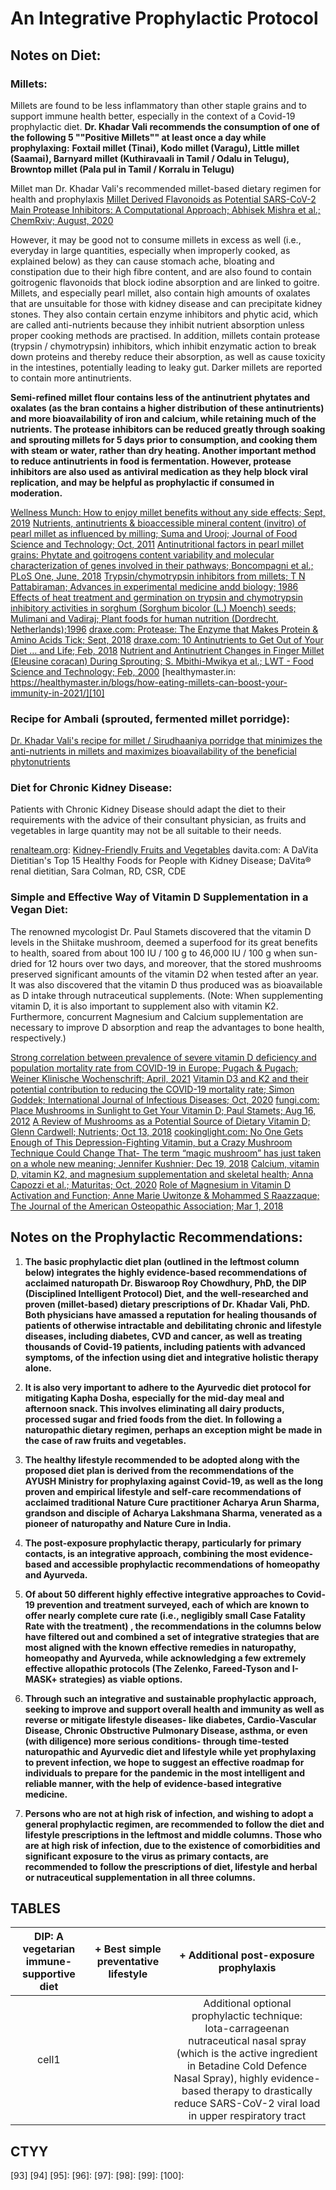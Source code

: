 # An Integrative Prophylactic Protocol

## Notes on Diet: 
 
### Millets:
Millets are found to be less inflammatory than other staple grains and to support immune health better, especially in the context of a Covid-19 prophylactic diet. **Dr. Khadar Vali recommends the consumption of one of the following 5 ""Positive Millets"" at least once a day while prophylaxing:**
**Foxtail millet (Tinai), Kodo millet (Varagu), Little millet (Saamai), Barnyard millet (Kuthiravaali in Tamil / Odalu in Telugu), Browntop millet (Pala pul in Tamil / Korralu in Telugu)**

Millet man Dr. Khadar Vali's recommended millet-based dietary regimen for health and prophylaxis
[Millet Derived Flavonoids as Potential SARS-CoV-2 Main Protease Inhibitors: A Computational Approach; Abhisek Mishra et al.; ChemRxiv; August, 2020][1]

However, it may be good not to consume millets in excess as well (i.e., everyday in large quantities, especially when improperly cooked, as explained below) as they can cause stomach ache, bloating and constipation due to their high fibre content, and are also found to contain goitrogenic flavonoids that block iodine absorption and are linked to goitre. Millets, and especially pearl millet, also contain high amounts of oxalates that are unsuitable for those with kidney disease and can precipitate kidney stones. They also contain certain enzyme inhibitors and phytic acid, which are called anti-nutrients because they inhibit nutrient absorption unless proper cooking methods are practised. In addition, millets contain protease (trypsin / chymotrypsin) inhibitors, which inhibit enzymatic action to break down proteins and thereby reduce their absorption, as well as cause toxicity in the intestines, potentially leading to leaky gut. Darker millets are reported to contain more antinutrients.

**Semi-refined millet flour contains less of the antinutrient phytates and oxalates (as the bran contains a higher distribution of these antinutrients) and more bioavailability of iron and calcium, while retaining much of the nutrients. The protease inhibitors can be reduced greatly through soaking and sprouting millets for 5 days prior to consumption, and cooking them with steam or water, rather than dry heating. Another important method to reduce antinutrients in food is fermentation. However, protease inhibitors are also used as antiviral medication as they help block viral replication, and may be helpful as prophylactic if consumed in moderation.**

[Wellness Munch: How to enjoy millet benefits without any side effects; Sept, 2019][2]
[Nutrients, antinutrients & bioaccessible mineral content (invitro) of pearl millet as influenced by milling; Suma and Urooj; Journal of Food Science and Technology; Oct, 2011][3]
[Antinutritional factors in pearl millet grains: Phytate and goitrogens content variability and molecular characterization of genes involved in their pathways; Boncompagni et al.; PLoS One, June, 2018][4]
[Trypsin/chymotrypsin inhibitors from millets; T N Pattabiraman; Advances in experimental medicine andd biology; 1986][5]
[Effects of heat treatment and germination on trypsin and chymotrypsin inhibitory activities in sorghum (Sorghum bicolor (L.) Moench) seeds; Mulimani and Vadiraj; Plant foods for human nutrition (Dordrecht, Netherlands);1996][6]
[draxe.com: Protease: The Enzyme that Makes Protein & Amino Acids Tick; Sept, 2018][7]
[draxe.com: 10 Antinutrients to Get Out of Your Diet … and Life; Feb, 2018][8]
[Nutrient and Antinutrient Changes in Finger Millet (Eleusine coracan) During Sprouting; S. Mbithi-Mwikya et al.; LWT - Food Science and Technology; Feb, 2000][9]
[healthymaster.in: https://healthymaster.in/blogs/how-eating-millets-can-boost-your-immunity-in-2021/][10]

### Recipe for Ambali (sprouted, fermented millet porridge):

[Dr. Khadar Vali's recipe for millet / Sirudhaaniya porridge that minimizes the anti-nutrients in millets and maximizes bioavailability of the beneficial phytonutrients][11]

### Diet for Chronic Kidney Disease:
Patients with Chronic Kidney Disease should adapt the diet to their requirements with the advice of their consultant physician, as fruits and vegetables in large quantity may not be all suitable to their needs.

[renalteam.org][12]: [Kidney-Friendly Fruits and Vegetables][13]
davita.com: A DaVita Dietitian's Top 15 Healthy Foods for People with Kidney Disease; DaVita® renal dietitian, Sara Colman, RD, CSR, CDE

### Simple and Effective Way of Vitamin D Supplementation in a Vegan Diet:
The renowned mycologist Dr. Paul Stamets discovered that the vitamin D levels in the Shiitake mushroom, deemed a superfood for its great benefits to health, soared from about 100 IU / 100 g to 46,000 IU / 100 g when sun-dried for 12 hours over two days, and moreover, that the stored mushrooms preserved significant amounts of the vitamin D2 when tested after an year. It was also discovered that the vitamin D thus produced was as bioavailable as D intake through nutraceutical supplements. (Note: When supplementing vitamin D, it is also important to supplement also with vitamin K2. Furthermore, concurrent Magnesium and Calcium supplementation are necessary to improve D absorption and reap the advantages to bone health, respectively.)

[Strong correlation between prevalence of severe vitamin D deficiency and population mortality rate from COVID-19 in Europe; Pugach & Pugach; Weiner Klinische Wochenschrift; April, 2021][14]
[Vitamin D3 and K2 and their potential contribution to reducing the COVID-19 mortality rate; Simon Goddek; International Journal of Infectious Diseases; Oct, 2020][15]
[fungi.com: Place Mushrooms in Sunlight to Get Your Vitamin D; Paul Stamets; Aug 16, 2012][16]
[A Review of Mushrooms as a Potential Source of Dietary Vitamin D; Glenn Cardwell; Nutrients; Oct 13, 2018][17]
[cookinglight.com: No One Gets Enough of This Depression-Fighting Vitamin, but a Crazy Mushroom Technique Could Change That- The term “magic mushroom” has just taken on a whole new meaning; Jennifer Kushnier; Dec 19, 2018][18]
[Calcium, vitamin D, vitamin K2, and magnesium supplementation and skeletal health; Anna Capozzi et al.; Maturitas; Oct, 2020][19]
[Role of Magnesium in Vitamin D Activation and Function; Anne Marie Uwitonze & Mohammed S Raazzaque; The Journal of the American Osteopathic Association; Mar 1, 2018][20]

## Notes on the Prophylactic Recommendations: 
 
1. **The basic prophylactic diet plan (outlined in the leftmost column below) integrates the highly evidence-based recommendations of acclaimed naturopath Dr. Biswaroop Roy Chowdhury, PhD, the DIP (Disciplined Intelligent Protocol) Diet, and the well-researched and proven (millet-based) dietary prescriptions of Dr. Khadar Vali, PhD. Both physicians have amassed a reputation for healing thousands of patients of otherwise intractable and debilitating chronic and lifestyle diseases, including diabetes, CVD and cancer, as well as treating thousands of Covid-19 patients, including patients with advanced symptoms, of the infection using diet and integrative holistic therapy alone.**

2. **It is also very important to adhere to the Ayurvedic diet protocol for mitigating Kapha Dosha, especially for the mid-day meal and afternoon snack. This involves eliminating all dairy products, processed sugar and fried foods from the diet. In following a naturopathic dietary regimen, perhaps an exception might be made in the case of raw fruits and vegetables.**

3. **The healthy lifestyle recommended to be adopted along with the proposed diet plan is derived from the recommendations of the AYUSH Ministry for prophylaxing against Covid-19, as well as the long proven and empirical lifestyle and self-care recommendations of acclaimed traditional Nature Cure practitioner Acharya Arun Sharma, grandson and disciple of Acharya Lakshmana Sharma, venerated as a pioneer of naturopathy and Nature Cure in India.**

4. **The post-exposure prophylactic therapy, particularly for primary contacts, is an integrative approach, combining the most evidence-based and accessible prophylactic recommendations of homeopathy and Ayurveda.**

5. **Of about 50 different highly effective integrative approaches to Covid-19 prevention and treatment surveyed, each of which are known to offer nearly complete cure rate (i.e., negligibly small Case Fatality Rate with the treatment) , the recommendations in the columns below have filtered out and combined a set of integrative strategies that are most aligned with the known effective remedies in naturopathy, homeopathy and Ayurveda, while acknowledging a few extremely effective allopathic protocols (The Zelenko, Fareed-Tyson and I-MASK+ strategies) as viable options.**

6. **Through such an integrative and sustainable prophylactic approach, seeking to improve and support overall health and immunity as well as reverse or mitigate lifestyle diseases- like diabetes, Cardio-Vascular Disease, Chronic Obstructive Pulmonary Disease, asthma, or even (with diligence) more serious conditions- through time-tested naturopathic and Ayurvedic diet and lifestyle while yet prophylaxing to prevent infection, we hope to suggest an effective roadmap for individuals to prepare for the pandemic in the most intelligent and reliable manner, with the help of evidence-based integrative medicine.**

7. **Persons who are not at high risk of infection, and wishing to adopt a general prophylactic regimen, are recommended to follow the diet and lifestyle prescriptions in the leftmost and middle columns. Those who are at high risk of infection, due to the existence of comorbidities and significant exposure to the virus as primary contacts, are recommended to follow the prescriptions of diet, lifestyle and herbal or nutraceutical supplementation in all three columns.**
									
## TABLES
|DIP: A vegetarian immune-supportive diet|+ Best simple preventative lifestyle|+ Additional post-exposure prophylaxis|
|:--------:|:-------:|:-------:|
|cell1     | |Additional optional prophylactic technique:<br>Iota-carrageenan nutraceutical nasal spray (which is the active ingredient in Betadine Cold Defence Nasal Spray), highly evidence-based therapy to drastically reduce SARS-CoV-2 viral load in upper respiratory tract|											
													
													
													
													
													
													
													
													
													
													
													
													
													
													
## CTYY

[1]: https://www.researchgate.net/publication/343430286_Millet_Derived_Flavonoids_as_Potential_SARS-CoV-2_Main_Protease_Inhibitors_A_Computational_Approach
[2]: https://wellnessmunch.com/how-to-enjoy-millet-benefits-without-any-side-effects/
[3]: https://www.ncbi.nlm.nih.gov/pmc/articles/PMC3982016/
[4]: https://www.ncbi.nlm.nih.gov/pmc/articles/PMC5983567/
[5]: https://pubmed.ncbi.nlm.nih.gov/3799288/
[6]: https://pubmed.ncbi.nlm.nih.gov/8295861/
[7]: https://draxe.com/nutrition/protease/
[8]: https://draxe.com/nutrition/antinutrients/
[9]: https://www.sciencedirect.com/science/article/pii/S0023643899906059
[10]: https://healthymaster.in/blogs/how-eating-millets-can-boost-your-immunity-in-2021/
[11]: https://youtu.be/gOWeBjUfRjI
[12]: http://renalteam.org/
[13]: https://renalteam.org/en/renalteam-blog/kidney-friendly-fruits-and-vegetables/
[14]: https://pubmed.ncbi.nlm.nih.gov/33721102/
[15]: https://www.sciencedirect.com/science/article/pii/S120197122030624X
[16]: https://fungi.com/blogs/articles/place-mushrooms-in-sunlight-to-get-your-vitamin-d
[17]: https://www.ncbi.nlm.nih.gov/pmc/articles/PMC6213178/
[18]: https://www.cookinglight.com/news/depression-fighting-vitamin-d-uv-mushroom-technique#:~:text=He%20found%20that%20shiitake%20mushrooms,the%20vitamin%20had%20been%20preserved.
[19]: https://www.sciencedirect.com/science/article/pii/S037851222030284X
[20]: https://pubmed.ncbi.nlm.nih.gov/29480918/
[21]: 
[22]: 
[23]: 
[24]: 
[25]: 
[26]: 
[27]: 
[28]: 
[29]: 
[30]: 
[31]: 
[32]: 
[33]: 
[34]: 
[35]: 
[36]: 
[37]: 
[38]: 
[39]: 
[40]: 
[41]: 
[42]: 
[43]: 
[44]: 
[45]: 
[46]: 
[47]: 
[48]:  
[49]: 
[50]: 
[51]: 
[52]: 
[53]: 
[54]: 
[55]: 
[56]: 
[57]: 
[58]: 
[59]: 
[60]: 
[61]: 
[62]: 
[63]: 
[64]: 
[65]: 
[66]: 
[67]: 
[68]: 
[69]: 
[70]: 
[71]: 
[72]:
[73]: 
[74]: 
[75]: 
[76]: 
[77]: 
[78]: 
[79]: 
[80]:  
[81]: 
[82]: 
[83]: 
[84]: 
[85]: 
[86]: 
[87]: 
[88]: 
[89]: 
[90]: 
[91]: 
[92]: 
[93]
[94]
[95]: 
[96]: 
[97]: 
[98]: 
[99]: 
[100]:

[101]: 
[102]: 
[106]: 
[107]: 
[108]: 
[109]: 
[110]: 
[111]: 
[112]: 
[113]: 
[114]: 
[115]: 
[116]: 
[117]: 
[118]: 
[119]: 
[120]: 
[121]: 
[122]: 
[123]: 
[124]: 
[125]:
[126]: 
[127]: 
[128]: 
[129]: 
[130]: 
[131]: 
[132]: 
[133]: 
[134]: 
[135]: 
[136]: 
[137]: 
[138]: 
[139]: 
[140]:  
[163]: 
[164]: 
[165]: 
[166]: 
[167]: 
[168]: 
[169]: 
[170]: 
[171]: 
[172]: 
[173]: 
[174]: 
[175]: 
[176]: 
[177]: 
[178]: 
[179]: 
[180]: 
[181]: 
[182]: 
[183]: 
[184]: 
[185]: 
[186]: 
[187]: 
[188]: 
[189]: 
[190]: 
[191]: 
[192]: 
[193]: 
[194]: 
[195]: 
[196]: 
[197]: 
[198]: 
[199]: 
[200]: 
[206]: 
[207]: 
[208]: 
[209]: 
[210]: 
[211]: 
[212]: 
[213]: 
[214]: 
[215]: 
[216]: 
[217]: 
[218]: 
[219]: 
[220]: 
													
													
													
													
													
													
													
													
													
													
													
													
													
													
													
													
													
													
													
													
													
													
													
													
													
													
													
													
													
													
													
													
													
													
													
													
													
													
													
													
													
													
													
													
													
													
													
													
													
													
													
													
													
													
													